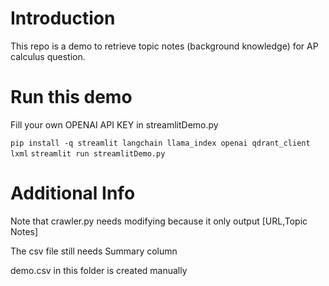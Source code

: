 # Introduction
This repo is a demo to retrieve topic notes (background knowledge) for AP calculus question.

# Run this demo
Fill your own OPENAI API KEY in streamlitDemo.py

`pip install -q streamlit langchain llama_index openai qdrant_client lxml`
`streamlit run streamlitDemo.py`

# Additional Info
Note that crawler.py needs modifying because it only output [URL,Topic Notes]

The csv file still needs Summary column

demo.csv in this folder is created manually